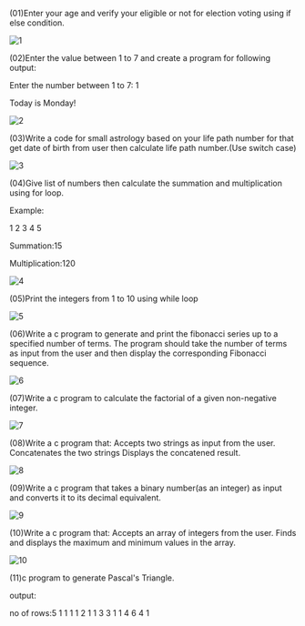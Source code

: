 (01)Enter your age and verify your eligible or not for election
voting using if else condition.


![1](https://github.com/user-attachments/assets/a35e51b6-273e-4f7e-bd85-3d96d900df71)

(02)Enter the value between 1 to 7 and create a program for following output:

Enter the number between 1 to 7: 1

Today is Monday!




![2](https://github.com/user-attachments/assets/d012ab37-4a43-44c9-abe9-5990d048c6a5)


(03)Write a code for small astrology based on your life path number for that 
get date of birth from user then calculate life path number.(Use switch case)





![3](https://github.com/user-attachments/assets/8bee6246-ddae-4eb2-918c-eb88d3e64f3a)


(04)Give list of numbers then calculate the summation and multiplication using for loop.

Example:

1 2 3 4 5

Summation:15

Multiplication:120





![4](https://github.com/user-attachments/assets/44016ecd-965e-453c-a7ae-021f0ee3b26e)


(05)Print the integers from 1 to 10 using while loop




![5](https://github.com/user-attachments/assets/0059944b-6278-4ace-93ee-3611f2533fcf)


(06)Write a c program to generate and print the fibonacci series up to a specified number of terms.
The program should take the number of terms as input from the user and then display the
corresponding Fibonacci sequence.





![6](https://github.com/user-attachments/assets/92ba16ed-d6f7-48c8-a985-9404f8178da0)

(07)Write a c program to calculate the factorial of a given non-negative integer.




![7](https://github.com/user-attachments/assets/fed6478a-a7cb-4832-883f-dad18a260678)



(08)Write a c program that:
Accepts two strings as input from the user.
Concatenates the two strings Displays the concatened result.





![8](https://github.com/user-attachments/assets/164c517c-5ea7-4d1c-bd5a-3de4121908de)



(09)Write a c program that takes a binary number(as an integer) as input and converts it to its decimal equivalent.




![9](https://github.com/user-attachments/assets/86b889a4-e6ae-405b-89cc-9da7aad06bd9)



(10)Write a c program that:
Accepts an array of integers from the user.
Finds and displays the maximum and minimum values in the array.





![10](https://github.com/user-attachments/assets/0e1f4429-4989-46d0-ba0a-59cce6eb4f1b)


(11)c program to generate Pascal's Triangle.

output:

no of rows:5
    1
   1 1
  1 2 1
 1 3 3 1
1 4 6 4 1

 








